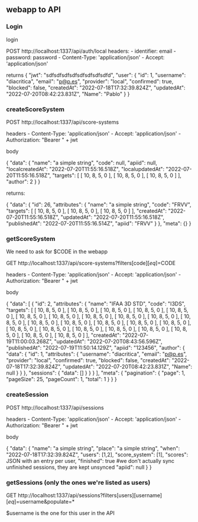 ## webapp to API

### Login

login

POST
http://localhost:1337/api/auth/local
headers:
    - identifier: email
    - password: password
    - Content-Type: 'application/json'
    - Accept: 'application/json'

returns
{
    "jwt": "sdfsdfsdfsdfsdfsdfsdfsdfd",
    "user": {
        "id": 1,
        "username": "diacritica",
        "email": "p@p.es",
        "provider": "local",
        "confirmed": true,
        "blocked": false,
        "createdAt": "2022-07-18T17:32:39.824Z",
        "updatedAt": "2022-07-20T08:42:23.831Z",
        "Name": "Pablo"
    }
}

### createScoreSystem

POST http://localhost:1337/api/score-systems

headers
    - Content-Type: 'application/json'
    - Accept: 'application/json'
    - Authorization: "Bearer " + jwt

body

{
  "data": {
    "name": "a simple string",
    "code": null,
    "apiid": null,
    "localcreatedAt": "2022-07-20T11:55:16.518Z",
    "localupdatedAt": "2022-07-20T11:55:16.518Z",
    "targets": [
  [
    10,
    8,
    5,
    0
  ],
  [
    10,
    8,
    5,
    0
  ],
  [
    10,
    8,
    5,
    0
  ]
],
    "author": 2
    }
}

returns:

{
    "data": {
        "id": 26,
        "attributes": {
            "name": "a simple string",
            "code": "FRVV",
            "targets": [
                [
                    10,
                    8,
                    5,
                    0
                ],
                [
                    10,
                    8,
                    5,
                    0
                ],
                [
                    10,
                    8,
                    5,
                    0
                ]
                ],
            "createdAt": "2022-07-20T11:55:16.518Z",
            "updatedAt": "2022-07-20T11:55:16.518Z",
            "publishedAt": "2022-07-20T11:55:16.514Z",
            "apiid": "FRVV"
        }
    },
    "meta": {}
}

### getScoreSystem

We need to ask for $CODE in the webapp

GET http://localhost:1337/api/score-systems?filters[code][$eq]=$CODE

headers
    - Content-Type: 'application/json'
    - Accept: 'application/json'
    - Authorization: "Bearer " + jwt

body

{
    "data": [
        {
            "id": 2,
            "attributes": {
                "name": "IFAA 3D STD",
                "code": "I3DS",
                "targets": [
                    [
                        10,
                        8,
                        5,
                        0
                    ],
                    [
                        10,
                        8,
                        5,
                        0
                    ],
                    [
                        10,
                        8,
                        5,
                        0
                    ],
                    [
                        10,
                        8,
                        5,
                        0
                    ],
                    [
                        10,
                        8,
                        5,
                        0
                    ],
                    [
                        10,
                        8,
                        5,
                        0
                    ],
                    [
                        10,
                        8,
                        5,
                        0
                    ],
                    [
                        10,
                        8,
                        5,
                        0
                    ],
                    [
                        10,
                        8,
                        5,
                        0
                    ],
                    [
                        10,
                        8,
                        5,
                        0
                    ],
                    [
                        10,
                        8,
                        5,
                        0
                    ],
                    [
                        10,
                        8,
                        5,
                        0
                    ],
                    [
                        10,
                        8,
                        5,
                        0
                    ],
                    [
                        10,
                        8,
                        5,
                        0
                    ],
                    [
                        10,
                        8,
                        5,
                        0
                    ],
                    [
                        10,
                        8,
                        5,
                        0
                    ],
                    [
                        10,
                        8,
                        5,
                        0
                    ],
                    [
                        10,
                        8,
                        5,
                        0
                    ],
                    [
                        10,
                        8,
                        5,
                        0
                    ],
                    [
                        10,
                        8,
                        5,
                        0
                    ],
                    [
                        10,
                        8,
                        5,
                        0
                    ],
                    [
                        10,
                        8,
                        5,
                        0
                    ],
                    [
                        10,
                        8,
                        5,
                        0
                    ],
                    [
                        10,
                        8,
                        5,
                        0
                    ]
                ],
                "createdAt": "2022-07-19T11:00:03.268Z",
                "updatedAt": "2022-07-20T08:43:56.596Z",
                "publishedAt": "2022-07-19T11:50:14.129Z",
                "apiid": "123456",
                "author": {
                    "data": {
                        "id": 1,
                        "attributes": {
                            "username": "diacritica",
                            "email": "p@p.es",
                            "provider": "local",
                            "confirmed": true,
                            "blocked": false,
                            "createdAt": "2022-07-18T17:32:39.824Z",
                            "updatedAt": "2022-07-20T08:42:23.831Z",
                            "Name": null
                        }
                    }
                },
                "sessions": {
                    "data": []
                }
            }
        }
    ],
    "meta": {
        "pagination": {
            "page": 1,
            "pageSize": 25,
            "pageCount": 1,
            "total": 1
        }
    }
}

### createSession

POST http://localhost:1337/api/sessions

headers
    - Content-Type: 'application/json'
    - Accept: 'application/json'
    - Authorization: "Bearer " + jwt

body

{
  "data": {
    "name": "a simple string",
    "place": "a simple string",
    "when": "2022-07-18T17:32:39.824Z",
    "users": [1,2],
    "score_system": [1],
    "scores": JSON with an entry per user,
    "finished": true #we don't actually sync unfinished sessions, they are kept unsynced
    "apiid": null
    }
}

### getSessions (only the ones we're listed as users)


GET http://localhost:1337/api/sessions?filters\[users\][username][$eq]=$username&populate=*

$username is the one for this user in the API